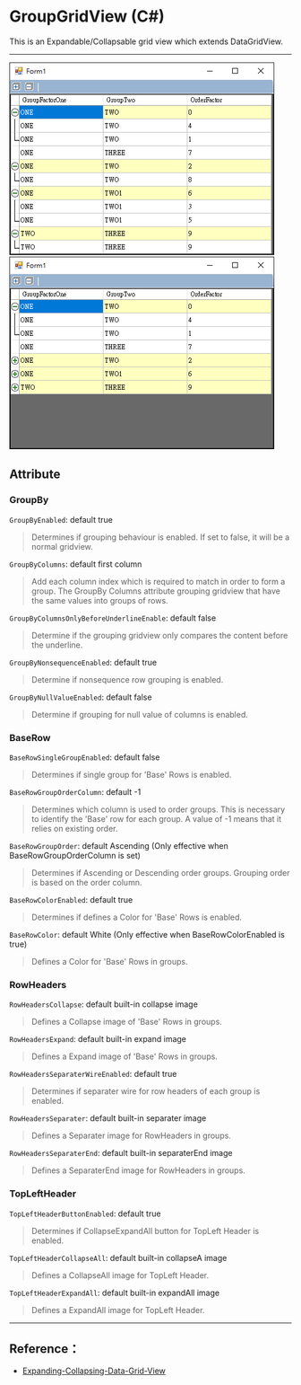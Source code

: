 # GroupGridView (C#)

This is an Expandable/Collapsable grid view which extends DataGridView.

___

![view1](https://raw.githubusercontent.com/avan06/GroupGridView/main/view1.png)
![view2](https://raw.githubusercontent.com/avan06/GroupGridView/main/view2.png)


## Attribute

### GroupBy

`GroupByEnabled`: default true
> Determines if grouping behaviour is enabled.  If set to false, it will be a normal gridview.

`GroupByColumns`: default first column
> Add each column index which is required to match in order to form a group. The GroupBy Columns attribute grouping gridview that have the same values into groups of rows.

`GroupByColumnsOnlyBeforeUnderlineEnable`: default false
> Determine if the grouping gridview only compares the content before the underline.

`GroupByNonsequenceEnabled`: default true
> Determine if nonsequence row grouping is enabled.

`GroupByNullValueEnabled`: default false
> Determine if grouping for null value of columns is enabled.

### BaseRow

`BaseRowSingleGroupEnabled`: default false
> Determines if single group for 'Base' Rows is enabled.

`BaseRowGroupOrderColumn`: default -1
> Determines which column is used to order groups. This is necessary to identify the 'Base' row for each group. A value of -1 means that it relies on existing order.

`BaseRowGroupOrder`: default Ascending (Only effective when BaseRowGroupOrderColumn is set)
> Determines if Ascending or Descending order groups. Grouping order is based on the order column.

`BaseRowColorEnabled`: default true
> Determines if defines a Color for 'Base' Rows is enabled.

`BaseRowColor`: default White (Only effective when BaseRowColorEnabled is true)
> Defines a Color for 'Base' Rows in groups.

### RowHeaders

`RowHeadersCollapse`: default built-in collapse image
> Defines a Collapse image of 'Base' Rows in groups.

`RowHeadersExpand`: default built-in expand image
> Defines a Expand image of 'Base' Rows in groups.

`RowHeadersSeparaterWireEnabled`: default true
> Determines if separater wire for row headers of each group is enabled.

`RowHeadersSeparater`: default built-in separater image
> Defines a Separater image for RowHeaders in groups.

`RowHeadersSeparaterEnd`: default built-in separaterEnd image
> Defines a SeparaterEnd image for RowHeaders in groups.

### TopLeftHeader

`TopLeftHeaderButtonEnabled`: default true
>Determines if CollapseExpandAll button for TopLeft Header is enabled.

`TopLeftHeaderCollapseAll`: default built-in collapseA image
>Defines a CollapseAll image for TopLeft Header.

`TopLeftHeaderExpandAll`: default built-in expandAll image
>Defines a ExpandAll image for TopLeft Header.
___

## Reference：

* [Expanding-Collapsing-Data-Grid-View](https://www.codeproject.com/Tips/1066176/Expanding-Collapsing-Data-Grid-View)
